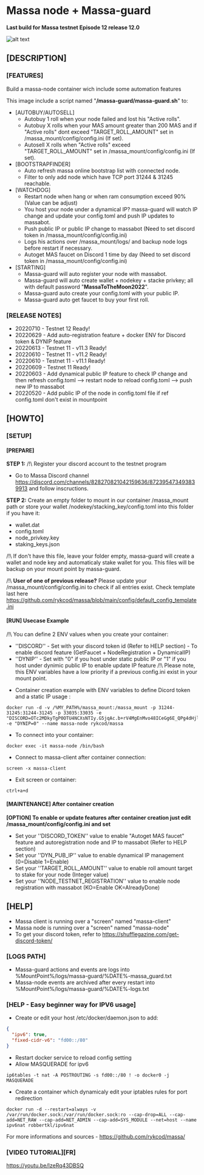 # Massa node + Massa-guard #
**Last build for Massa testnet Episode 12 release 12.0**

![alt text](https://d33wubrfki0l68.cloudfront.net/7df7d7a57a8dda3cc07aab16121b3e3990cf0893/16ccd/portfolio/massa.png)

## [DESCRIPTION] ##
### [FEATURES] ###
Build a massa-node container wich include some automation features

This image include a script named "**/massa-guard/massa-guard.sh**" to:
- [AUTOBUY/AUTOSELL]
  - Autobuy 1 roll when your node failed and lost his "Active rolls".
  - Autobuy X rolls when your MAS amount greater than 200 MAS and if "Active rolls" dont exceed "TARGET_ROLL_AMOUNT" set in /massa_mount/config/config.ini (If set).
  - Autosell X rolls when "Active rolls" exceed "TARGET_ROLL_AMOUNT" set in /massa_mount/config/config.ini (If set).
- [BOOTSTRAPFINDER]
  - Auto refresh massa online bootstrap list with connected node.
  - Filter to only add node which have TCP port 31244 & 31245 reachable.
- [WATCHDOG]
  - Restart node when hang or when ram consumption exceed 90% (Value can be adjust)
  - You host your node under a dynamical IP? massa-guard will watch IP change and update your config.toml and push IP updates to massabot.
  - Push public IP or public IP change to massabot (Need to set discord token in /massa_mount/config/config.ini)
  - Logs his actions over /massa_mount/logs/ and backup node logs before restart if necessary.
  - Autoget MAS faucet on Discord 1 time by day (Need to set discord token in /massa_mount/config/config.ini)
- [STARTING]
  - Massa-guard will auto register your node with massabot.
  - Massa-guard will auto create wallet + nodekey + stacke privkey; all with default password "**MassaToTheMoon2022**".
  - Massa-guard auto create your config.toml with your public IP.
  - Massa-guard auto get faucet to buy your first roll.

### [RELEASE NOTES] ###
- 20220710 - Testnet 12 Ready!
- 20220629 - Add auto-registration feature + docker ENV for Discord token & DYNIP feature
- 20220613 - Testnet 11 - v11.3 Ready!
- 20220610 - Testnet 11 - v11.2 Ready!
- 20220610 - Testnet 11 - v11.1 Ready!
- 20220609 - Testnet 11 Ready!
- 20220603 - Add dynamical public IP feature to check IP change and then refresh config.toml --> restart node to reload config.toml --> push new IP to massabot
- 20220520 - Add public IP of the node in config.toml file if ref config.toml don't exist in mountpoint

## [HOWTO] ##
### [SETUP] ###
#### [PREPARE] ####
__STEP 1:__
/!\ Register your discord account to the testnet program
  * Go to Massa Discord channel https://discord.com/channels/828270821042159636/872395473493839913 and follow inscructions.

__STEP 2:__
Create an empty folder to mount in our container /massa_mount path or store your wallet /nodekey/stacking_key/config.toml into this folder if you have it:
- wallet.dat
- config.toml
- node_privkey.key
- staking_keys.json

/!\ If don't have this file, leave your folder empty, massa-guard will create a wallet and node key and automaticaly stake wallet for you. This files will be backup on your mount point by massa-guard.

/!\ __User of one of previous release?__ Please update your /massa_mount/config/config.ini to check if all entries exist. Check template last here https://github.com/rykcod/massa/blob/main/config/default_config_template.ini

#### [RUN] Usecase Example ####
/!\ You can define 2 ENV values when you create your container:
 - ''DISCORD'' - Set with your discord token id (Refer to HELP section) - To enable discord feature (GetFaucet + NodeRegistration + DynamicalIP)
 - ''DYNIP'' - Set with "0" if you host under static public IP or "1" if you host under dynimic public IP to enable update IP feature
/!\ Please note, this ENV variables have a low priority if a previous config.ini exist in your mount point.

  * Container creation example with ENV variables to define Dicord token and a static IP usage :
```console
docker run -d -v /%MY_PATH%/massa_mount:/massa_mount -p 31244-31245:31244-31245 -p 33035:33035 -e "DISCORD=OTc2MDkyTgP0OTU4NCXsNTIy.G5jqAc.b+rV4MgEnMvo48ICeGg6E_QPg4dHjlSBJA06CA" -e "DYNIP=0" --name massa-node rykcod/massa
```
  * To connect into your container:
```console
docker exec -it massa-node /bin/bash
```
  * Connect to massa-client after container connection:
```console
screen -x massa-client
```
  * Exit screen or container:
```console
ctrl+a+d
```
#### [MAINTENANCE] After container creation ####
__[OPTION] To enable or update features after container creation just edit /massa_mount/config/config.ini and set__
  * Set your ''DISCORD_TOKEN'' value to enable "Autoget MAS faucet" feature and autoregistration node and IP to massabot (Refer to HELP section)
  * Set your ''DYN_PUB_IP'' value to enable dynamical IP management (0=Disable 1=Enable)
  * Set your ''TARGET_ROLL_AMOUNT'' value to enable roll amount target to stake for your node (Integer value)
  * Set your ''NODE_TESTNET_REGISTRATION'' value to enable node registration with massabot (KO=Enable OK=AlreadyDone)

## [HELP] ##
- Massa client is running over a "screen" named "massa-client"
- Massa node is running over a "screen" named "massa-node"
- To get your discord token, refer to https://shufflegazine.com/get-discord-token/

### [LOGS PATH] ###
- Massa-guard actions and events are logs into %MountPoint%/logs/massa-guard/%DATE%-massa_guard.txt
- Massa-node events are archived after every restart into %MountPoint%/logs/massa-guard/%DATE%-logs.txt

### [HELP - Easy beginner way for IPV6 usage] ###
- Create or edit your host /etc/docker/daemon.json to add:
```json
{
  "ipv6": true,
  "fixed-cidr-v6": "fd00::/80"
}
```
- Restart docker service to reload config setting
- Allow MASQUERADE for ipv6
```console
ip6tables -t nat -A POSTROUTING -s fd00::/80 ! -o docker0 -j MASQUERADE
```
- Create a container which dynamicaly edit your iptables rules for port redirection
```console
docker run -d --restart=always -v /var/run/docker.sock:/var/run/docker.sock:ro --cap-drop=ALL --cap-add=NET_RAW --cap-add=NET_ADMIN --cap-add=SYS_MODULE --net=host --name ipv6nat robbertkl/ipv6nat
```

For more informations and sources - https://github.com/rykcod/massa/

### [VIDEO TUTORIAL][FR] ###
https://youtu.be/IzeRq43DBSQ
